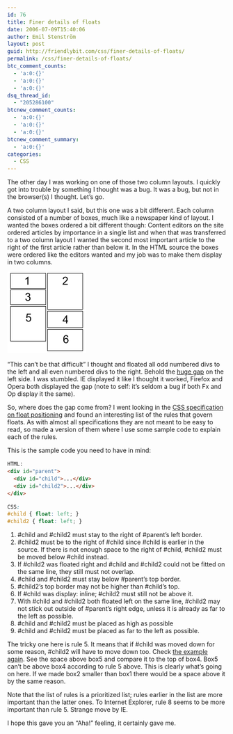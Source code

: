 ```yaml
---
id: 76
title: Finer details of floats
date: 2006-07-09T15:40:06
author: Emil Stenström
layout: post
guid: http://friendlybit.com/css/finer-details-of-floats/
permalink: /css/finer-details-of-floats/
btc_comment_counts:
  - 'a:0:{}'
  - 'a:0:{}'
  - 'a:0:{}'
dsq_thread_id:
  - "205286100"
btcnew_comment_counts:
  - 'a:0:{}'
  - 'a:0:{}'
  - 'a:0:{}'
btcnew_comment_summary:
  - 'a:0:{}'
categories:
  - CSS
---
```

The other day I was working on one of those two column layouts. I quickly got into trouble by something I thought was a bug. It was a bug, but not in the browser(s) I thought. Let&#8217;s go.

A two column layout I said, but this one was a bit different. Each column consisted of a number of boxes, much like a newspaper kind of layout. I wanted the boxes ordered a bit different though: Content editors on the site ordered articles by importance in a single list and when that was transferred to a two column layout I wanted the second most important article to the right of the first article rather than below it. In the HTML source the boxes were ordered like the editors wanted and my job was to make them display in two columns.

![Number 1 to the left, number 2 to the right, number 3 below number 1 to the left, number 4 below number 2 to the right and so on...](/files/textcolumns/textcolumns.png)

&#8220;This can&#8217;t be that difficult&#8221; I thought and floated all odd numbered divs to the left and all even numbered divs to the right. Behold the [huge gap](/files/textcolumns/textcolumns.html) on the left side. I was stumbled. IE displayed it like I thought it worked, Firefox and Opera both displayed the gap (note to self: it&#8217;s seldom a bug if both Fx and Op display it the same).

So, where does the gap come from? I went looking in the [CSS specification on float positioning](http://www.w3.org/TR/CSS21/visuren.html#float-position) and found an interesting list of the rules that govern floats. As with almost all specifications they are not meant to be easy to read, so made a version of them where I use some sample code to explain each of the rules.

This is the sample code you need to have in mind:

```html
HTML:
<div id="parent">
  <div id="child">...</div>
  <div id="child2">...</div>
</div>
```

```css
CSS:
#child { float: left; }
#child2 { float: left; }
```

  1. #child and #child2 must stay to the right of #parent&#8217;s left border.
  2. #child2 must be to the right of #child since #child is earlier in the source. If there is not enough space to the right of #child, #child2 must be moved below #child instead.
  3. If #child2 was floated right and #child and #child2 could not be fitted on the same line, they still must not overlap.
  4. #child and #child2 must stay below #parent&#8217;s top border.
  5. #child2&#8217;s top border may not be higher than #child&#8217;s top.
  6. If #child was display: inline; #child2 must still not be above it.
  7. With #child and #child2 both floated left on the same line, #child2 may not stick out outside of #parent&#8217;s right edge, unless it is already as far to the left as possible.
  8. #child and #child2 must be placed as high as possible
  9. #child and #child2 must be placed as far to the left as possible.

The tricky one here is rule 5. It means that if #child was moved down for some reason, #child2 will have to move down too. Check [the example again](/files/textcolumns/textcolumns.html). See the space above box5 and compare it to the top of box4. Box5 can&#8217;t be above box4 according to rule 5 above. This is clearly what&#8217;s going on here. If we made box2 smaller than box1 there would be a space above it by the same reason.

Note that the list of rules is a prioritized list; rules earlier in the list are more important than the latter ones. To Internet Explorer, rule 8 seems to be more important than rule 5. Strange move by IE.

I hope this gave you an &#8220;Aha!&#8221; feeling, it certainly gave me.
